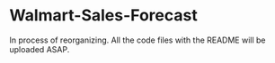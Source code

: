 # Walmart-Sales-Forecast

In process of reorganizing. All the code files with the README will be uploaded ASAP.

